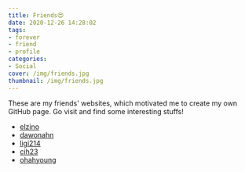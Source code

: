 ```yaml
---
title: Friends😍
date: 2020-12-26 14:28:02
tags:
- forever
- friend
- profile
categories:
- Social
cover: /img/friends.jpg
thumbnail: /img/friends.jpg
---
```


These are my friends' websites, which motivated me to create my own GitHub page.
Go visit and find some interesting stuffs!

* [elzino](https://elzino.github.io/)
* [dawonahn](https://dawonahn.github.io/)
* [ligi214](https://ligi214.github.io/)
* [cih23](https://cih23.github.io/)
* [ohahyoung](https://ohahyoung.github.io/)
